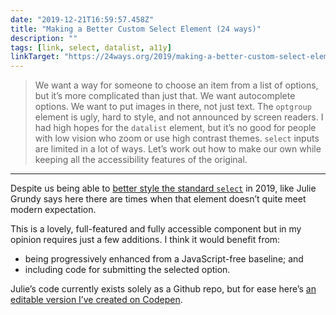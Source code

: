 ```yaml
---
date: "2019-12-21T16:59:57.458Z"
title: "Making a Better Custom Select Element (24 ways)"
description: ""
tags: [link, select, datalist, a11y]
linkTarget: "https://24ways.org/2019/making-a-better-custom-select-element/"
---
```

>  We want a way for someone to choose an item from a list of options, but it’s more complicated than just that. We want autocomplete options. We want to put images in there, not just text. The `optgroup` element is ugly, hard to style, and not announced by screen readers. I had high hopes for the `datalist` element, but it’s no good for people with low vision who zoom or use high contrast themes. `select` inputs are limited in a lot of ways. Let’s work out how to make our own while keeping all the accessibility features of the original.
---

Despite us being able to [better style the standard `select`](https://fuzzylogic.me/posts/2019-12-21-styling-a-select-like-its-2019-or-filament-group-inc/) in 2019, like Julie Grundy says here there are times when that element doesn’t quite meet modern expectation.

This is a lovely, full-featured and fully accessible component but in my opinion requires just a few additions. I think it would benefit from:

- being progressively enhanced from a JavaScript-free baseline; and
- including code for submitting the selected option.

Julie’s code currently exists solely as a Github repo, but for ease here’s [an editable version I’ve created on Codepen](https://codepen.io/fuzzylogicx/pen/rNamaYJ).
